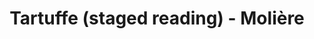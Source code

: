 ---
layout: production
title: Tartuffe (staged reading) - Molière
dates: June 8, 2014
location: Chief O’Neill’s Pub & Restaurant, Chicago
synopsis: Accidental Shakespeare Theatre Company performs a staged reading of one of Moliere's best loved -- and most clever -- comedies. Few scoundrels are as roguish, charming or hilarious as the titular Tartuffe, an impostor who insinuates himself into the home of Orgon and his family, quickly throwing the entire household into chaos. As Orgon's infatuation with his guest and his phony piety grows, Tartuffe's deception threatens to turn downright damaging.

production:
- name: Margaretta Sacco
  title: Director

cast:
- actor: Ben Muller
  role: Tartuffe
- actor: Rocco Renda
  role: Orgon
- actor: Christian Isely
  role: Cleante
- actor: Geoff Zimmerman
  role: Damic/Officer
- actor: Kevin Sheehan
  role: Valere
- actor: Anu Bhatt
  role: Elmire
- actor: Julia Kessler
  role: Dorine
  actor_bio_url: http://accidentalshakespeare.com/about/company/julia_kessler
- actor: Christie Coran
  role: Mariane/Monsieur
- actor: Elizabeth Rentfro
  role: Madame Pernelle
  
images:
  - url: /assets/images/Tartuff.jpg
---